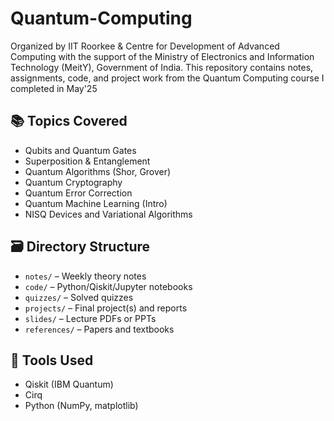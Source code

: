 # Quantum-Computing
Organized by IIT Roorkee & Centre for Development of Advanced Computing with the support of the Ministry of Electronics and Information Technology (MeitY), Government of India.
This repository contains notes, assignments, code, and project work from the Quantum Computing course I completed in May'25

## 📚 Topics Covered
- Qubits and Quantum Gates
- Superposition & Entanglement
- Quantum Algorithms (Shor, Grover)
- Quantum Cryptography
- Quantum Error Correction
- Quantum Machine Learning (Intro)
- NISQ Devices and Variational Algorithms

## 🗃️ Directory Structure
- `notes/` – Weekly theory notes
- `code/` – Python/Qiskit/Jupyter notebooks
- `quizzes/` – Solved quizzes
- `projects/` – Final project(s) and reports
- `slides/` – Lecture PDFs or PPTs
- `references/` – Papers and textbooks

## 🧠 Tools Used
- Qiskit (IBM Quantum)
- Cirq
- Python (NumPy, matplotlib)
